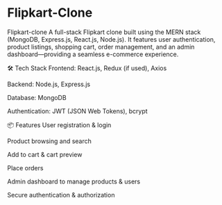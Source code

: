 # Flipkart-Clone
Flipkart-clone A full-stack Flipkart clone built using the MERN stack (MongoDB, Express.js, React.js, Node.js). It features user authentication, product listings, shopping cart, order management, and an admin dashboard—providing a seamless e-commerce experience.

🛠️ Tech Stack Frontend: React.js, Redux (if used), Axios

Backend: Node.js, Express.js

Database: MongoDB

Authentication: JWT (JSON Web Tokens), bcrypt

📦 Features User registration & login

Product browsing and search

Add to cart & cart preview

Place orders

Admin dashboard to manage products & users

Secure authentication & authorization
